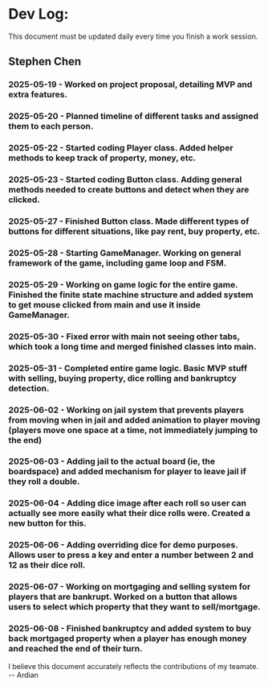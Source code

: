 # Dev Log:

This document must be updated daily every time you finish a work session.

## Stephen Chen

### 2025-05-19 - Worked on project proposal, detailing MVP and extra features. 

### 2025-05-20 - Planned timeline of different tasks and assigned them to each person.

### 2025-05-22 - Started coding Player class. Added helper methods to keep track of property, money, etc.

### 2025-05-23 - Started coding Button class. Adding general methods needed to create buttons and detect when they are clicked. 

### 2025-05-27 - Finished Button class. Made different types of buttons for different situations, like pay rent, buy property, etc. 

### 2025-05-28 - Starting GameManager. Working on general framework of the game, including game loop and FSM. 

### 2025-05-29 - Working on game logic for the entire game. Finished the finite state machine structure and added system to get mouse clicked from main and use it inside GameManager. 

### 2025-05-30 - Fixed error with main not seeing other tabs, which took a long time and merged finished classes into main. 

### 2025-05-31 - Completed entire game logic. Basic MVP stuff with selling, buying property, dice rolling and bankruptcy detection. 

### 2025-06-02 - Working on jail system that prevents players from moving when in jail and added animation to player moving (players move one space at a time, not immediately jumping to the end)

### 2025-06-03 - Adding jail to the actual board (ie, the boardspace) and added mechanism for player to leave jail if they roll a double. 

### 2025-06-04 - Adding dice image after each roll so user can actually see more easily what their dice rolls were. Created a new button for this. 

### 2025-06-06 - Adding overriding dice for demo purposes. Allows user to press a key and enter a number between 2 and 12 as their dice roll.

### 2025-06-07 - Working on mortgaging and selling system for players that are bankrupt. Worked on a button that allows users to select which property that they want to sell/mortgage. 

### 2025-06-08 - Finished bankruptcy and added system to buy back mortgaged property when a player has enough money and reached the end of their turn.  


I believe this document accurately reflects the contributions of my teamate. -- Ardian
